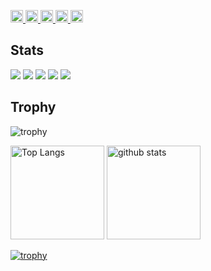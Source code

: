 <p align="left">
  <a href="https://github.com/watarungurunnn">
    <img height="20" src="https://komarev.com/ghpvc/?username=watarungurunnn" />
  </a>
  <a href="https://github.com/watarungurunnn">
    <img height="20" src="https://img.shields.io/github/followers/watarungurunnn?label=follow&logo=github&style=flat" />
  </a>
  <a href="http://qiita.com/watarungurunnn">
    <img height="20" src="https://qiita-badge.apiapi.app/s/watarungurunnn/posts.svg" />
  </a>
  <a href="http://qiita.com/watarungurunnn">
    <img height="20" src="https://qiita-badge.apiapi.app/s/watarungurunnn/contributions.svg" />
  </a>
  <a href="https://zenn.dev/watarungurunnn">
    <img height="20" src="https://badgen.org/img/zenn/watarungurunnn/articles?style=plastic" />
  </a>
</p>

## Stats
![](http://github-profile-summary-cards.vercel.app/api/cards/profile-details?username=watarungurunnn&theme=2077)
![](https://github-readme-stats.vercel.app/api/top-langs/?username=watarungurunnn&layout=compact&count_private=true&show_icons=true&theme=2077)
![](http://github-profile-summary-cards.vercel.app/api/cards/most-commit-language?username=watarungurunnn&theme=2077)
![](http://github-profile-summary-cards.vercel.app/api/cards/stats?username=watarungurunnn&theme=2077)
![](http://github-profile-summary-cards.vercel.app/api/cards/productive-time?username=watarungurunnn&theme=2077&utcOffset=9)

## Trophy
![trophy](https://github-profile-trophy.vercel.app/?username=watarungurunnn&theme=2077)


<p align="left"> 
  <img alt="Top Langs" height="150px" src="https://github-readme-stats.vercel.app/api/top-langs/?username=watarungurunnn&layout=compact&count_private=true&show_icons=true&theme=onedark" />
  <img alt="github stats" height="150px" src="https://github-readme-stats.vercel.app/api?username=watarungurunnn&count_private=true&show_icons=true&show_icons=true&theme=onedark" />
</p>

[![trophy](https://github-profile-trophy.vercel.app/?username=watarungurunnn&theme=onedark&column=7
)](https://github.com/ryo-ma/github-profile-trophy)
